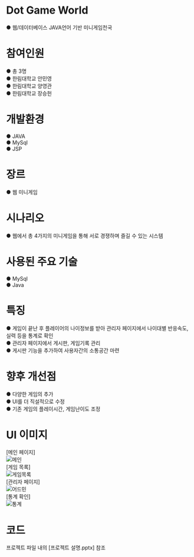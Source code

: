 # Dot Game World
● 웹/데이터베이스 JAVA언어 기반 미니게임천국

# 참여인원
● 총 3명<br>
● 한림대학교 안민영<br>
● 한림대학교 양영관<br>
● 한림대학교 장승헌<br>

# 개발환경
● JAVA<br>
● MySql<br>
● JSP<br>

# 장르
● 웹 미니게임

# 시나리오
● 웹에서 총 4가지의 미니게임을 통해 서로 경쟁하며 즐길 수 있는 시스템

# 사용된 주요 기술
● MySql<br>
● Java

# 특징
● 게임이 끝난 후 플레이어의 나이정보를 받아 관리자 페이지에서 나이대별 반응속도, 실력 등을 통계로 확인<br>
● 관리자 페이지에서 게시판, 게임기록 관리<br>
● 게시판 기능을 추가하여 사용자간의 소통공간 마련<br>

# 향후 개선점
● 다양한 게임의 추가<br>
● UI를 더 직설적으로 수정<br>
● 기존 게임의 플레이시간, 게임난이도 조정<br>

# UI 이미지
[메인 페이지]<br>
![메인](https://user-images.githubusercontent.com/49672285/56775911-5105c000-6804-11e9-9f4c-0a7840e7bfbf.png)
<br>[게임 목록]<br>
![게임목록](https://user-images.githubusercontent.com/49672285/56775920-5bc05500-6804-11e9-8008-c2bad0bf46fa.png)
<br>[관리자 페이지]<br>
![어드민](https://user-images.githubusercontent.com/49672285/56775930-64b12680-6804-11e9-93cc-f43d0bdc683c.png)
<br>[통계 확인]<br>
![통계](https://user-images.githubusercontent.com/49672285/56775931-65e25380-6804-11e9-8dd4-3a0daf9be639.png)

# 코드
프로젝트 파일 내의 [프로젝트 설명.pptx] 참조

